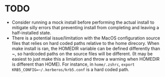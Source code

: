 # TODO

-   Consider running a mock install before performing the actual install to mitigate silly errors
    that preventing install from completing and leaving a half-installed state.
-   There is a potential issue/limitation with the MacOS configuration source files that relies on
    hard coded paths relative to the home direcory. When make install is ran, the HOMEDIR variable
    can be defined differently than ~, so hardcoded paths on the source files will be different.
    (It may be easiest to just make this a limiation and throw a warning when HOMEDIR is different
    than HOME). For instance, in `home/.zshrc`, `export KRB5_CONFIG=~/.kerberos/krb5.conf` is a hard
    coded path.
